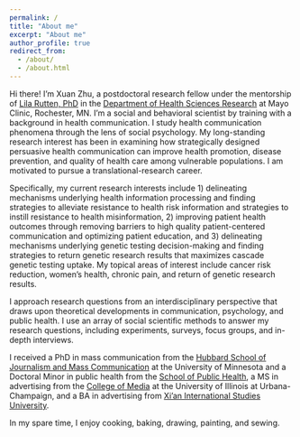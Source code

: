 ```yaml
---
permalink: /
title: "About me"
excerpt: "About me"
author_profile: true
redirect_from: 
  - /about/
  - /about.html
---
```


Hi there! I’m Xuan Zhu, a postdoctoral research fellow under the mentorship of <a href="https://www.mayo.edu/research/faculty/rutten-lila-j-ph-d/bio-10007292" target="_blank"> Lila Rutten, PhD</a> in the <a href="https://www.mayo.edu/research/departments-divisions/department-health-sciences-research/overview" target="_blank">Department of Health Sciences Research</a> at Mayo Clinic, Rochester, MN. I’m a social and behavioral scientist by training with a background in health communication. I study health communication phenomena through the lens of social psychology. My long-standing research interest has been in examining how strategically designed persuasive health communication can improve health promotion, disease prevention, and quality of health care among vulnerable populations. I am motivated to pursue a translational-research career. 

Specifically, my current research interests include 1) delineating mechanisms underlying health information processing and finding strategies to alleviate resistance to health risk information and strategies to instill resistance to health misinformation, 2) improving patient health outcomes through removing barriers to high quality patient-centered communication and optimizing patient education, and 3) delineating mechanisms underlying genetic testing decision-making and finding strategies to return genetic research results that maximizes cascade genetic testing uptake. My topical areas of interest include cancer risk reduction, women’s health, chronic pain, and return of genetic research results.

I approach research questions from an interdisciplinary perspective that draws upon theoretical developments in communication, psychology, and public health. I use an array of social scientific methods to answer my research questions, including experiments, surveys, focus groups, and in-depth interviews.

I received a PhD in mass communication from the <a href="https://cla.umn.edu/hsjmc" target="_blank">Hubbard School of Journalism and Mass Communication</a> at the University of Minnesota and a Doctoral Minor in public health from the <a href="http://www.sph.umn.edu/" target="_blank">School of Public Health</a>, a MS in advertising from the <a href="https://media.illinois.edu/" target="_blank">College of Media</a> at the University of Illinois at Urbana-Champaign, and a BA in advertising from <a href="http://en.xisu.edu.cn/" target="_blank">Xi’an International Studies University</a>.

In my spare time, I enjoy cooking, baking, drawing, painting, and sewing.
